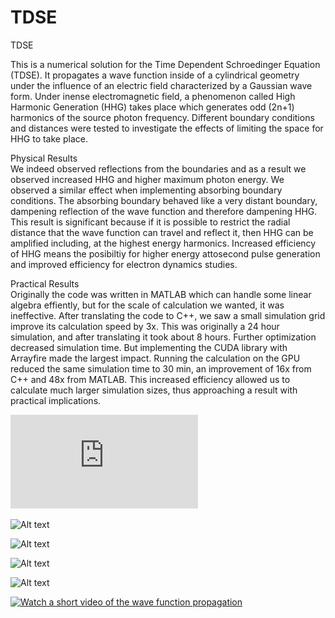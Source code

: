 # TDSE
TDSE

This is a numerical solution for the Time Dependent Schroedinger Equation (TDSE).
It propagates a wave function inside of a cylindrical geometry under the influence of an electric field characterized by a Gaussian wave form.
Under inense electromagnetic field, a phenomenon called High Harmonic Generation (HHG) takes place which generates odd (2n+1) harmonics of the source photon frequency.
Different boundary conditions and distances were tested to investigate the effects of limiting the space for HHG to take place.

Physical Results    
    We indeed observed reflections from the boundaries and as a result we observed increased HHG and higher maximum photon energy.
    We observed a similar effect when implementing absorbing boundary conditions. The absorbing boundary behaved like a very distant boundary, dampening reflection of the wave function and therefore dampening HHG.
    This result is significant because if it is possible to restrict the radial distance that the wave function can travel and reflect it, then HHG can be amplified including, at the highest energy harmonics.
    Increased efficiency of HHG means the posibiltiy for higher energy attosecond pulse generation and improved efficiency for electron dynamics studies.

Practical Results  
    Originally the code was written in MATLAB which can handle some linear algebra effiently, but for the scale of calculation we wanted, it was ineffective.
    After translating the code to C++, we saw a small simulation grid improve its calculation speed by 3x. This was originally a 24 hour simulation, and after translating it took about 8 hours.
    Further optimization decreased simulation time. But implementing the CUDA library with Arrayfire made the largest impact.
    Running the calculation on the GPU reduced the same simulation time to 30 min, an improvement of 16x from C++ and 48x from MATLAB.
    This increased efficiency allowed us to calculate much larger simulation sizes, thus approaching a result with practical implications.

![Laser Pulse Electric Field](https://github.com/ahwinney/TDSE/blob/7fcfed77cdc2b4913573d051521c428d34f8a034/Fig%201%20-%20800nm_laserpulse.pdf)

![Alt text](image-url)

![Alt text](image-url)

![Alt text](image-url)

![Alt text](image-url)

[![Watch a short video of the wave function propagation](https://img.youtube.com/vi/0afxQRICnuQ/0.jpg)](https://youtu.be/0afxQRICnuQ)
